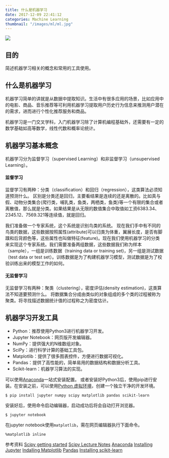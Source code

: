 ```yaml
---
title: 什么是机器学习
date: 2017-12-09 22:41:12
categories: Machine Learning
thumbnail: "/images/ml/ml.jpg"
---
```

![](/images/ml/ml.jpg)

## 目的
简述机器学习相关的概念和常用的工具使用。

<!--more-->

## 什么是机器学习
机器学习简单的讲就是从数据中提取知识。生活中有很多应用的场景，比如应用中的电影、商品、音乐推荐等可利用机器学习提取用户历史行为信息来推测用户潜在的需求，进而进行个性化推荐服务和商品。

机器学习是一门交叉学科，入门机器学习除了计算机编程基础外，还需要有一定的数学基础如高等数学，线性代数和概率论统计。

## 机器学习基本概念
机器学习分为监督学习（supervised Learning）和非监督学习（unsupervised Learning）。

#### 监督学习
监督学习有两种：分类（classification）和回归（regression），这类算法必须知道预测什么。
区别是分类还是回归，主要看结果是连续的还是离散的。比如真与假、动物分类集合{爬行类，哺乳类，鱼类，两栖类，鱼类}等一个有限的集合或者离散值，那么就是分类。如果结果是从无限的数值集合中取值如工资6383.34、2345.12、7569.321等连续值，就是回归。

我们准备做一个专家系统，这个系统是识别鸟类的系统。
现在我们手中有不同的鸟类的数据，这些数据按照属性(attribute)可以归类为体重，翼展长度，是否有脚蹼和后背颜色等，这些属性也叫做特征(feature)。现在我们使用机器学习的分类来实现这个专家系统。我们需要准备两组数据，这些数据我们称为样本（sample），一组是训练数据（training data or training set)，另一组是测试数据（test data or test set）。训练数据是为了构建机器学习模型，测试数据是为了校验训练出来的模型工作的如何。

#### 无监督学习
无监督学习有两种：聚类（clustering），密度评估(density estimation)，这类算法不知道要预测什么。
将数据集合分成由类似的对象组成的多个类的过程被称为聚类。将寻找描述数据统计值的过程称之为密度估计。

## 机器学习开发工具
+ Python：推荐使用Python3进行机器学习开发。
+ Jupyter Notebook：网页版开发编辑器。
+ NumPy：提供强大的N维数组对象。
+ SciPy：进行科学计算的基础工具包。
+ Matplotlib：提供了很多图表控件，方便进行数据可视化。
+ Pandas：提供了高性能的，简单易用的数据结构和数据分析工具。
+ Scikit-learn：机器学习算法的实现。

可以使用[Anaconda](https://www.anaconda.com/)一站式安装配置。
或者安装好Python3后，使用pip进行安装。在安装之前，可以使用[Python 虚拟环境](http://www.garfieldwiki.com/2017/12/03/pythonVirtualEnv/)，创建一个独立干净的开发环境。
```shell
$ pip install jupyter numpy scipy matplotlib pandas scikit-learn
```
安装好后，使用命令启动编辑器，启动成功后将会自动打开浏览器。
```shell
$ jupyter notebook
```
在jupyter notebook使用`matplotlib`，需在网页编辑器执行下面命令。
```shell
%matplotlib inline
```

参考资料
[Scipy getting started](https://scipy.org/getting-started.html)
[Scipy Lecture Notes](http://www.scipy-lectures.org/index.html)
[Anaconda](https://www.anaconda.com/)
[Installing Jupyter](https://jupyter.org/install.html)
[Indalling Matplotlib](http://matplotlib.org/users/installing.html)
[Pandas](http://pandas.pydata.org/)
[Installing scikit-learn](http://scikit-learn.org/stable/install.html)
